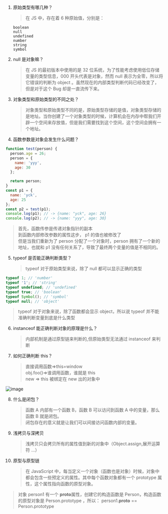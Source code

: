 1.  原始类型有哪几种？

    > 在 JS 中，存在着 6 种原始值，分别是：

        boolean
        null
        undefined
        number
        string
        symbol

2.  null 是对象嘛？

    > 在 JS 的最初版本中使用的是 32 位系统，为了性能考虑使用低位存储变量的类型信息，000 开头代表是对象，然而 null 表示为全零，所以将它错误的判断为 object 。虽然现在的内部类型判断代码已经改变了，但是对于这个 Bug 却是一直流传下来。

3.  对象类型和原始类型的不同之处？

    > 对象类型和原始类型不同的是，原始类型存储的是值，对象类型存储的是地址。当你创建了一个对象类型的时候，计算机会在内存中帮我们开辟一个空间来存放值，但是我们需要找到这个空间，这个空间会拥有一个地址。

4.  函数参数是对象会发生什么问题？

```js
function test(person) {
  person.age = 26;
  person = {
    name: 'yyy',
    age: 30
  };

  return person;
}
const p1 = {
  name: 'yck',
  age: 25
};
const p2 = test(p1);
console.log(p1); // -> {name: "yck", age: 26}
console.log(p2); // -> {name: "yyy", age: 30}
```

> 首先，函数传参是传递对象指针的副本  
> 到函数内部修改参数的属性这步， p1 的值也被修改了  
> 但是当我们重新为了 person 分配了一个对象时，person 拥有了一个新的地址，也就和 p1 没有任何关系了，导致了最终两个变量的值是不相同的。

5. typeof 是否能正确判断类型？
   > typeof 对于原始类型来说，除了 null 都可以显示正确的类型

```js
typeof 1; // 'number'
typeof '1'; // 'string'
typeof undefined; // 'undefined'
typeof true; // 'boolean'
typeof Symbol(); // 'symbol'
typeof null; // 'object'
```

> typeof 对于对象来说，除了函数都会显示 object，所以说 typeof 并不能准确判断变量到底是什么类型

6. instanceof 能正确判断对象的原理是什么？

   > 内部机制是通过原型链来判断的,但原始类型无法通过 instanceof 来判断

7. 如何正确判断 this？
   > 直接调用函数=>this=window  
   >  obj.foo()=>谁调用函数，谁就是 this  
   > new => this 被绑定在 new 出的对象中

![image](https://user-gold-cdn.xitu.io/2018/11/15/16717eaf3383aae8?imageslim)

8. 什么是闭包？

   > 函数 A 内部有一个函数 B，函数 B 可以访问到函数 A 中的变量，那么函数 B 就是闭包。  
   > 闭包存在的意义就是让我们可以间接访问函数内部的变量。

9. 浅拷贝与深拷贝

   > 浅拷贝只会拷贝所有的属性值到新的对象中（Object.assign,展开运算符 ...）

10. 原型与原型链
    > 在 JavaScript 中，每当定义一个对象（函数也是对象）时候，对象中都会包含一些预定义的属性。其中每个函数对象都有一个 prototype 属性，这个属性指向函数的原型对象。

> 对象 person1 有一个 **proto**属性，创建它的构造函数是 Person，构造函数的原型对象是 Person.prototype ，所以：
> person1.**proto** == Person.prototype
